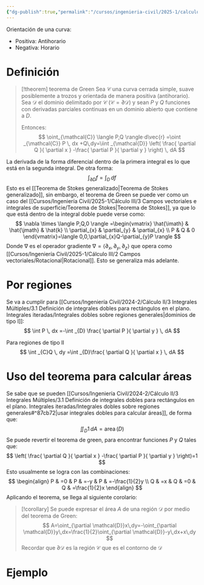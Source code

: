 ```yaml
---
{"dg-publish":true,"permalink":"/cursos/ingenieria-civil/2025-1/calculo-iii/2-campos-vectoriales/campos-conservativos/teorema-de-green/","tags":["I1MAT1630"]}
---
```


Orientación de una curva:
- Positiva: Antihorario
- Negativa: Horario
# Definición

> [!theorem] teorema de Green
> Sea $\mathcal{C}$ una curva cerrada simple, suave posiblemente a trozos y orientada de manera positiva (antihorario). Sea $\mathcal{D}$ el dominio delimitado por $\mathcal{C}$ ($\mathcal{C}=\partial \mathcal{D}$) y sean $P$ y $Q$ funciones con derivadas parciales continuas en un dominio abierto que contiene a $D$.
> 
> Entonces:
> $$
> \oint_{\mathcal{C}} \langle P,Q \rangle·d\vec{r} =\oint _{\mathcal{C}} P \, dx +Q\,dy=\iint _{\mathcal{D}} \left( \frac{ \partial Q }{ \partial x } -\frac{ \partial P }{ \partial y }  \right) \, dA 
> $$

La derivada de la forma diferencial dentro de la primera integral es lo que está en la segunda integral. De otra forma:
$$
\int _{\partial D}f =\int _{D} \, df  
$$
	Esto es el [[Teorema de Stokes generalizado\|Teorema de Stokes generalizado]], sin embargo, el teorema de Green se puede ver como un caso del [[Cursos/Ingeniería Civil/2025-1/Cálculo III/3 Campos vectoriales e integrales de superficie/Teorema de Stokes\|Teorema de Stokes]], ya que lo que está dentro de la integral doble puede verse como:
$$
\nabla \times \langle P,Q,0 \rangle =\begin{vmatrix}
\hat{\imath} & \hat{\jmath} & \hat{k} \\
\partial_{x} & \partial_{y} & \partial_{x} \\
P & Q & 0
\end{vmatrix}=\langle 0,0,\partial_{x}Q-\partial_{y}P \rangle 
$$
Donde $\nabla$ es el operador gradiente $\nabla=\langle \partial _{x}, \partial_{y}, \partial_{z} \rangle$ que opera como [[Cursos/Ingeniería Civil/2025-1/Cálculo III/2 Campos vectoriales/Rotacional\|Rotacional]].
Esto se generaliza más adelante.
# Por regiones

Se va a cumplir para [[Cursos/Ingeniería Civil/2024-2/Cálculo II/3 Integrales Múltiples/3.1 Definición de integrales dobles para rectángulos en el plano. Integrales iteradas/Integrales dobles sobre regiones generales\|dominios de tipo I]]:
$$
\int P \, dx =-\int _{D} \frac{ \partial P }{ \partial y }  \, dA 
$$

Para regiones de tipo II
$$
\int _{C}Q \, dy =\int _{D}\frac{ \partial Q }{ \partial x }  \, dA 
$$
# Uso del teorema para calcular áreas
Se sabe que se pueden [[Cursos/Ingeniería Civil/2024-2/Cálculo II/3 Integrales Múltiples/3.1 Definición de integrales dobles para rectángulos en el plano. Integrales iteradas/Integrales dobles sobre regiones generales#^87cb72\|usar integrales dobles para calcular áreas]], de forma que:
$$
\iint_{D}1\,dA=\operatorname{area}(D)
$$
Se puede revertir el teorema de green, para encontrar funciones $P$ y $Q$ tales que:
$$
\left( \frac{ \partial Q }{ \partial x } -\frac{ \partial P }{ \partial y }  \right)=1
$$
Esto usualmente se logra con las combinaciones:
$$
\begin{align}
P & =0 & P & =-y & P & =-\frac{1}{2}y \\
Q & =x & Q & =0 & Q & =\frac{1}{2}x
\end{align}
$$
Aplicando el teorema, se llega al siguiente corolario:

> [!corollary]
> Se puede expresar el área $A$ de una región $\mathcal{D}$ por medio del teorema de Green:
> $$
> A=\oint_{\partial \mathcal{D}}x\,dy=-\oint_{\partial \mathcal{D}}y\,dx=\frac{1}{2}\oint_{\partial \mathcal{D}}-y\,dx+x\,dy
> $$
> Recordar que $\partial \mathcal{D}$ es la región $\mathcal{C}$ que es el contorno de $\mathcal{D}$

# Ejemplo
